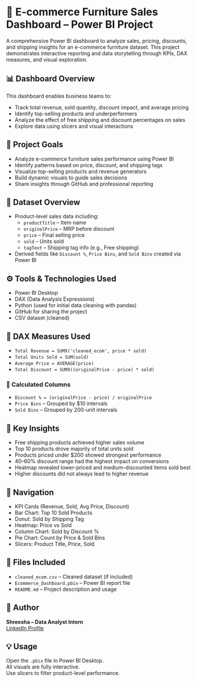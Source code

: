 # 🛒 E-commerce Furniture Sales Dashboard – Power BI Project

A comprehensive Power BI dashboard to analyze sales, pricing, discounts, and shipping insights for an e-commerce furniture dataset. This project demonstrates interactive reporting and data storytelling through KPIs, DAX measures, and visual exploration.



## 📊 Dashboard Overview

This dashboard enables business teams to:
- Track total revenue, sold quantity, discount impact, and average pricing
- Identify top-selling products and underperformers
- Analyze the effect of free shipping and discount percentages on sales
- Explore data using slicers and visual interactions



## 🎯 Project Goals

- Analyze e-commerce furniture sales performance using Power BI  
- Identify patterns based on price, discount, and shipping tags  
- Visualize top-selling products and revenue generators  
- Build dynamic visuals to guide sales decisions  
- Share insights through GitHub and professional reporting



## 📂 Dataset Overview

- Product-level sales data including:
  - `productTitle` – Item name  
  - `originalPrice` – MRP before discount  
  - `price` – Final selling price  
  - `sold` – Units sold  
  - `tagText` – Shipping tag info (e.g., Free shipping)
- Derived fields like `Discount %`, `Price Bins`, and `Sold Bins` created via Power BI



## ⚙️ Tools & Technologies Used

- Power BI Desktop  
- DAX (Data Analysis Expressions)  
- Python (used for initial data cleaning with pandas)  
- GitHub for sharing the project  
- CSV dataset (cleaned)



## 📐 DAX Measures Used

- `Total Revenue = SUMX('cleaned_ecom', price * sold)`  
- `Total Units Sold = SUM(sold)`  
- `Average Price = AVERAGE(price)`  
- `Total Discount = SUMX((originalPrice - price) * sold)`  

### 📏 Calculated Columns

- `Discount % = (originalPrice - price) / originalPrice`  
- `Price Bins` – Grouped by $10 intervals  
- `Sold Bins` – Grouped by 200-unit intervals  



## 📌 Key Insights

- Free shipping products achieved higher sales volume  
- Top 10 products drove majority of total units sold  
- Products priced under $200 showed strongest performance  
- 40–60% discount range had the highest impact on conversions  
- Heatmap revealed lower-priced and medium-discounted items sold best  
- Higher discounts did not always lead to higher revenue



## 🧭 Navigation

- KPI Cards (Revenue, Sold, Avg Price, Discount)  
- Bar Chart: Top 10 Sold Products  
- Donut: Sold by Shipping Tag  
- Heatmap: Price vs Sold  
- Column Chart: Sold by Discount %  
- Pie Chart: Count by Price & Sold Bins  
- Slicers: Product Title, Price, Sold



## 📁 Files Included

- `cleaned_ecom.csv` – Cleaned dataset (if included)  
- `Ecommerce_Dashboard.pbix` – Power BI report file  
- `README.md` – Project description and usage



## 👤 Author

**Shreesha – Data Analyst Intern**  
[LinkedIn Profile](https://www.linkedin.com/in/shreesha-poojary85)



## 💡 Usage

Open the `.pbix` file in Power BI Desktop.  
All visuals are fully interactive.  
Use slicers to filter product-level performance.

